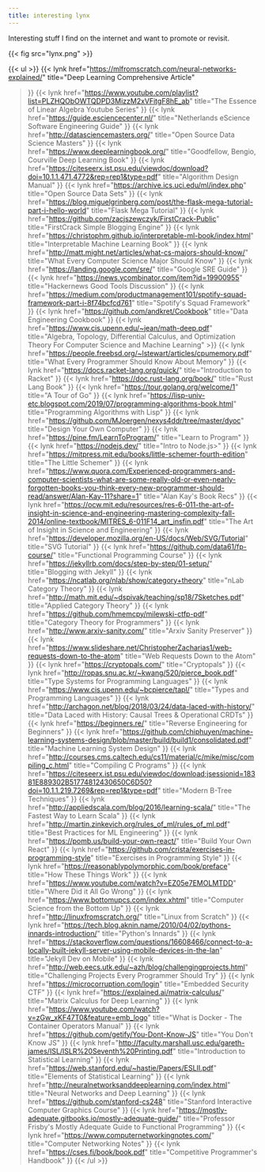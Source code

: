```yaml
---
title: interesting lynx
---
```


Interesting stuff I find on the internet and want to promote or revisit.

{{< fig src="lynx.png" >}}

{{< ul >}}
{{< lynk
  href="https://mlfromscratch.com/neural-networks-explained/"
  title="Deep Learning Comprehensive Article"
>}}
{{< lynk
  href="https://www.youtube.com/playlist?list=PLZHQObOWTQDPD3MizzM2xVFitgF8hE_ab"
  title="The Essence of Linear Algebra Youtube Series"
>}}
{{< lynk
  href="https://guide.esciencecenter.nl/"
  title="Netherlands eScience Software Engineering Guide"
>}}
{{< lynk
  href="http://datasciencemasters.org/"
  title="Open Source Data Science Masters"
>}}
{{< lynk
  href="https://www.deeplearningbook.org/"
  title="Goodfellow, Bengio, Courville Deep Learning Book"
>}}
{{< lynk
  href="https://citeseerx.ist.psu.edu/viewdoc/download?doi=10.1.1.471.4772&rep=rep1&type=pdf"
  title="Algorithm Design Manual"
>}}
{{< lynk
  href="https://archive.ics.uci.edu/ml/index.php"
  title="Open Source Data Sets"
>}}
{{< lynk
  href="https://blog.miguelgrinberg.com/post/the-flask-mega-tutorial-part-i-hello-world"
  title="Flask Mega Tutorial"
>}}
{{< lynk
  href="https://github.com/zacjszewczyk/FirstCrack-Public"
  title="FirstCrack Simple Blogging Engine"
>}}
{{< lynk
  href="https://christophm.github.io/interpretable-ml-book/index.html"
  title="Interpretable Machine Learning Book"
>}}
{{< lynk
  href="http://matt.might.net/articles/what-cs-majors-should-know/"
  title="What Every Computer Science Major Should Know"
>}}
{{< lynk
  href="https://landing.google.com/sre/"
  title="Google SRE Guide"
>}}
{{< lynk
  href="https://news.ycombinator.com/item?id=19900955"
  title="Hackernews Good Tools Discussion"
>}}
{{< lynk
  href="https://medium.com/productmanagement101/spotify-squad-framework-part-i-8f74bcfcd761"
  title="Spotify's Squad Framework"
>}}
{{< lynk
  href="https://github.com/andkret/Cookbook"
  title="Data Engineering Cookbook"
>}}
{{< lynk
  href="https://www.cis.upenn.edu/~jean/math-deep.pdf"
  title="Algebra, Topology, Differential Calculus, and Optimization Theory For Computer Science and Machine Learning" >}}
{{< lynk
  href="https://people.freebsd.org/~lstewart/articles/cpumemory.pdf"
  title="What Every Programmer Should Know About Memory"
>}}
{{< lynk
  href="https://docs.racket-lang.org/quick/"
  title="Introduction to Racket"
>}}
{{< lynk
  href="https://doc.rust-lang.org/book/"
  title="Rust Lang Book"
>}}
{{< lynk
  href="https://tour.golang.org/welcome/1"
  title="A Tour of Go"
>}}
{{< lynk
  href="https://lisp-univ-etc.blogspot.com/2019/07/programming-algorithms-book.html"
  title="Programming Algorithms with Lisp"
>}}
{{< lynk
  href="https://github.com/MJoergen/nexys4ddr/tree/master/dyoc"
  title="Design Your Own Computer"
>}}
{{< lynk
  href="https://pine.fm/LearnToProgram/"
  title="Learn to Program"
>}}
{{< lynk
  href="https://nodejs.dev/"
  title="Intro to Node.js>"
>}}
{{< lynk
  href="https://mitpress.mit.edu/books/little-schemer-fourth-edition"
  title="The Little Schemer"
>}}
{{< lynk
  href="https://www.quora.com/Experienced-programmers-and-computer-scientists-what-are-some-really-old-or-even-nearly-forgotten-books-you-think-every-new-programmer-should-read/answer/Alan-Kay-11?share=1"
  title="Alan Kay's Book Recs"
>}}
{{< lynk
  href="https://ocw.mit.edu/resources/res-6-011-the-art-of-insight-in-science-and-engineering-mastering-complexity-fall-2014/online-textbook/MITRES_6-011F14_art_insfin.pdf"
  title="The Art of Insight in Science and Engineering"
>}}
{{< lynk
  href="https://developer.mozilla.org/en-US/docs/Web/SVG/Tutorial"
  title="SVG Tutorial"
>}}
{{< lynk
  href="https://github.com/data61/fp-course/"
  title="Functional Programming Course"
>}}
{{< lynk
  href="https://jekyllrb.com/docs/step-by-step/01-setup/"
  title="Blogging with Jekyll"
>}}
{{< lynk
  href="https://ncatlab.org/nlab/show/category+theory"
  title="nLab Category Theory"
>}}
{{< lynk
  href="http://math.mit.edu/~dspivak/teaching/sp18/7Sketches.pdf"
  title="Applied Category Theory"
>}}
{{< lynk
  href="https://github.com/hmemcpy/milewski-ctfp-pdf"
  title="Category Theory for Programmers"
>}}
{{< lynk
  href="http://www.arxiv-sanity.com/"
  title="Arxiv Sanity Preserver"
>}}
{{< lynk
  href="https://www.slideshare.net/ChristopherZacharias1/web-requests-down-to-the-atom"
  title="Web Requests Down to the Atom"
>}}
{{< lynk
  href="https://cryptopals.com/"
  title="Cryptopals"
>}}
{{< lynk
  href="http://ropas.snu.ac.kr/~kwang/520/pierce_book.pdf"
  title="Type Systems for Programming Languages"
>}}
{{< lynk
  href="https://www.cis.upenn.edu/~bcpierce/tapl/"
  title="Types and Programming Languages"
>}}
{{< lynk
  href="http://archagon.net/blog/2018/03/24/data-laced-with-history/"
  title="Data Laced with History: Causal Trees & Operational CRDTs"
>}}
{{< lynk
  href="https://beginners.re/"
  title="Reverse Engineering for Beginners"
>}}
{{< lynk
  href="https://github.com/chiphuyen/machine-learning-systems-design/blob/master/build/build1/consolidated.pdf"
  title="Machine Learning System Design"
>}}
{{< lynk
  href="http://courses.cms.caltech.edu/cs11/material/c/mike/misc/compiling_c.html"
  title="Compiling C Programs"
>}}
{{< lynk
  href="https://citeseerx.ist.psu.edu/viewdoc/download;jsessionid=18381E889302B51774812430650C6D50?doi=10.1.1.219.7269&rep=rep1&type=pdf"
  title="Modern B-Tree Techniques"
>}}
{{< lynk
  href="http://appliedscala.com/blog/2016/learning-scala/"
  title="The Fastest Way to Learn Scala"
>}}
{{< lynk
  href="http://martin.zinkevich.org/rules_of_ml/rules_of_ml.pdf"
  title="Best Practices for ML Engineering"
>}}
{{< lynk
  href="https://pomb.us/build-your-own-react/"
  title="Build Your Own React"
>}}
{{< lynk
  href="https://github.com/crista/exercises-in-programming-style"
  title="Exercises in Programming Style"
>}}
{{< lynk
  href="https://reasonablypolymorphic.com/book/preface"
  title="How These Things Work"
>}}
{{< lynk
  href="https://www.youtube.com/watch?v=EZ05e7EMOLMTDD"
  title="Where Did it All Go Wrong"
>}}
{{< lynk
  href="https://www.bottomupcs.com/index.xhtml"
  title="Computer Science from the Bottom Up"
>}}
{{< lynk
  href="http://linuxfromscratch.org/"
  title="Linux from Scratch"
>}}
{{< lynk
  href="https://tech.blog.aknin.name/2010/04/02/pythons-innards-introduction/"
  title="Python's Innards"
>}}
{{< lynk
  href="https://stackoverflow.com/questions/16608466/connect-to-a-locally-built-jekyll-server-using-mobile-devices-in-the-lan"
  title="Jekyll Dev on Mobile"
>}}
{{< lynk
  href="http://web.eecs.utk.edu/~azh/blog/challengingprojects.html"
  title="Challenging Projects Every Programmer Should Try"
>}}
{{< lynk
  href="https://microcorruption.com/login"
  title="Embedded Security CTF"
>}}
{{< lynk
  href="https://explained.ai/matrix-calculus/"
  title="Matrix Calculus for Deep Learning"
>}}
{{< lynk
  href="https://www.youtube.com/watch?v=zGw_xKF47T0&feature=emb_logo"
  title="What is Docker - The Container Operators Manual"
>}}
{{< lynk
  href="https://github.com/getify/You-Dont-Know-JS"
  title="You Don't Know JS"
>}}
{{< lynk
  href="http://faculty.marshall.usc.edu/gareth-james/ISL/ISLR%20Seventh%20Printing.pdf"
  title="Introduction to Statistical Learning"
>}}
{{< lynk
  href="https://web.stanford.edu/~hastie/Papers/ESLII.pdf"
  title="Elements of Statistical Learning"
>}}
{{< lynk
  href="http://neuralnetworksanddeeplearning.com/index.html"
  title="Neural Networks and Deep Learning"
>}}
{{< lynk
  href="https://github.com/stanford-cs248"
  title="Stanford Interactive Computer Graphics Course"
>}}
{{< lynk
  href="https://mostly-adequate.gitbooks.io/mostly-adequate-guide/"
  title="Professor Frisby's Mostly Adequate Guide to Functional Programming"
>}}
{{< lynk
  href="https://www.computernetworkingnotes.com/"
  title="Computer Networking Notes"
>}}
{{< lynk
  href="https://cses.fi/book/book.pdf"
  title="Competitive Programmer's Handbook"
>}}
{{< /ul >}}
